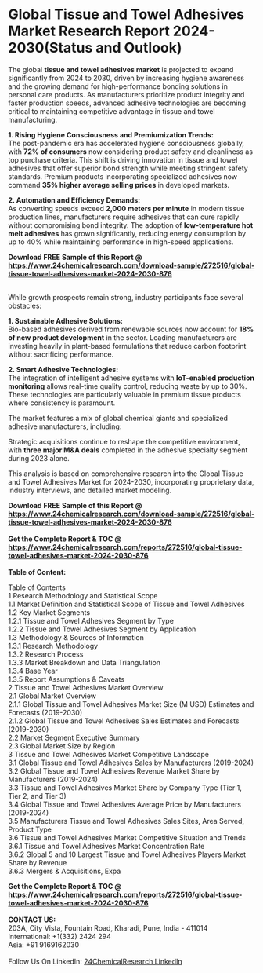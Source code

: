 <h1>Global Tissue and Towel Adhesives Market Research Report 2024-2030(Status and Outlook)</h1><p>The global <strong>tissue and towel adhesives market</strong> is projected to expand significantly from 2024 to 2030, driven by increasing hygiene awareness and the growing demand for high-performance bonding solutions in personal care products. As manufacturers prioritize product integrity and faster production speeds, advanced adhesive technologies are becoming critical to maintaining competitive advantage in tissue and towel manufacturing.</p><p><strong>1. Rising Hygiene Consciousness and Premiumization Trends:</strong><br>
The post-pandemic era has accelerated hygiene consciousness globally, with <strong>72% of consumers</strong> now considering product safety and cleanliness as top purchase criteria. This shift is driving innovation in tissue and towel adhesives that offer superior bond strength while meeting stringent safety standards. Premium products incorporating specialized adhesives now command <strong>35% higher average selling prices</strong> in developed markets.</p><p><strong>2. Automation and Efficiency Demands:</strong><br>
As converting speeds exceed <strong>2,000 meters per minute</strong> in modern tissue production lines, manufacturers require adhesives that can cure rapidly without compromising bond integrity. The adoption of <strong>low-temperature hot melt adhesives</strong> has grown significantly, reducing energy consumption by up to 40% while maintaining performance in high-speed applications.</p><div><b>Download FREE Sample of this Report @ 
            <a href="https://www.24chemicalresearch.com/download-sample/272516/global-tissue-towel-adhesives-market-2024-2030-876">
            https://www.24chemicalresearch.com/download-sample/272516/global-tissue-towel-adhesives-market-2024-2030-876</a></b></div><br><p>While growth prospects remain strong, industry participants face several obstacles:</p><p><strong>1. Sustainable Adhesive Solutions:</strong><br>
Bio-based adhesives derived from renewable sources now account for <strong>18% of new product development</strong> in the sector. Leading manufacturers are investing heavily in plant-based formulations that reduce carbon footprint without sacrificing performance.</p><p><strong>2. Smart Adhesive Technologies:</strong><br>
The integration of intelligent adhesive systems with <strong>IoT-enabled production monitoring</strong> allows real-time quality control, reducing waste by up to 30%. These technologies are particularly valuable in premium tissue products where consistency is paramount.</p><p>The market features a mix of global chemical giants and specialized adhesive manufacturers, including:</p><p>Strategic acquisitions continue to reshape the competitive environment, with <strong>three major M&amp;A deals</strong> completed in the adhesive specialty segment during 2023 alone.</p><p>This analysis is based on comprehensive research into the Global Tissue and Towel Adhesives Market for 2024-2030, incorporating proprietary data, industry interviews, and detailed market modeling.</p><div><b>Download FREE Sample of this Report @ 
            <a href="https://www.24chemicalresearch.com/download-sample/272516/global-tissue-towel-adhesives-market-2024-2030-876">
            https://www.24chemicalresearch.com/download-sample/272516/global-tissue-towel-adhesives-market-2024-2030-876</a></b></div><br><div><b>Get the Complete Report & TOC @ 
            <a href="https://www.24chemicalresearch.com/reports/272516/global-tissue-towel-adhesives-market-2024-2030-876">
            https://www.24chemicalresearch.com/reports/272516/global-tissue-towel-adhesives-market-2024-2030-876</a></b></div><br>
            <b>Table of Content:</b><p>Table of Contents<br />
1 Research Methodology and Statistical Scope<br />
1.1 Market Definition and Statistical Scope of Tissue and Towel Adhesives<br />
1.2 Key Market Segments<br />
1.2.1 Tissue and Towel Adhesives Segment by Type<br />
1.2.2 Tissue and Towel Adhesives Segment by Application<br />
1.3 Methodology & Sources of Information<br />
1.3.1 Research Methodology<br />
1.3.2 Research Process<br />
1.3.3 Market Breakdown and Data Triangulation<br />
1.3.4 Base Year<br />
1.3.5 Report Assumptions & Caveats<br />
2 Tissue and Towel Adhesives Market Overview<br />
2.1 Global Market Overview<br />
2.1.1 Global Tissue and Towel Adhesives Market Size (M USD) Estimates and Forecasts (2019-2030)<br />
2.1.2 Global Tissue and Towel Adhesives Sales Estimates and Forecasts (2019-2030)<br />
2.2 Market Segment Executive Summary<br />
2.3 Global Market Size by Region<br />
3 Tissue and Towel Adhesives Market Competitive Landscape<br />
3.1 Global Tissue and Towel Adhesives Sales by Manufacturers (2019-2024)<br />
3.2 Global Tissue and Towel Adhesives Revenue Market Share by Manufacturers (2019-2024)<br />
3.3 Tissue and Towel Adhesives Market Share by Company Type (Tier 1, Tier 2, and Tier 3)<br />
3.4 Global Tissue and Towel Adhesives Average Price by Manufacturers (2019-2024)<br />
3.5 Manufacturers Tissue and Towel Adhesives Sales Sites, Area Served, Product Type<br />
3.6 Tissue and Towel Adhesives Market Competitive Situation and Trends<br />
3.6.1 Tissue and Towel Adhesives Market Concentration Rate<br />
3.6.2 Global 5 and 10 Largest Tissue and Towel Adhesives Players Market Share by Revenue<br />
3.6.3 Mergers & Acquisitions, Expa</p><div><b>Get the Complete Report & TOC @ 
            <a href="https://www.24chemicalresearch.com/reports/272516/global-tissue-towel-adhesives-market-2024-2030-876">
            https://www.24chemicalresearch.com/reports/272516/global-tissue-towel-adhesives-market-2024-2030-876</a></b></div><br><b>CONTACT US:</b><br>
            203A, City Vista, Fountain Road, Kharadi, Pune, India - 411014<br>
            International: +1(332) 2424 294<br>
            Asia: +91 9169162030 <br><br>
            Follow Us On LinkedIn: <a href="https://www.linkedin.com/company/24chemicalresearch/">24ChemicalResearch LinkedIn</a>